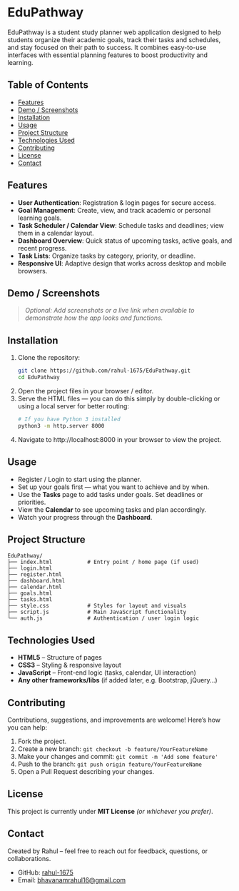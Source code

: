 # EduPathway

EduPathway is a student study planner web application designed to help students organize their academic goals, track their tasks and schedules, and stay focused on their path to success. It combines easy-to-use interfaces with essential planning features to boost productivity and learning.

## Table of Contents
- [Features](#features)
- [Demo / Screenshots](#demo--screenshots)
- [Installation](#installation)
- [Usage](#usage)
- [Project Structure](#project-structure)
- [Technologies Used](#technologies-used)
- [Contributing](#contributing)
- [License](#license)
- [Contact](#contact)

## Features
- **User Authentication**: Registration & login pages for secure access.
- **Goal Management**: Create, view, and track academic or personal learning goals.
- **Task Scheduler / Calendar View**: Schedule tasks and deadlines; view them in a calendar layout.
- **Dashboard Overview**: Quick status of upcoming tasks, active goals, and recent progress.
- **Task Lists**: Organize tasks by category, priority, or deadline.
- **Responsive UI**: Adaptive design that works across desktop and mobile browsers.

## Demo / Screenshots
> *Optional: Add screenshots or a live link when available to demonstrate how the app looks and functions.*

## Installation
1. Clone the repository:
   ```bash
   git clone https://github.com/rahul-1675/EduPathway.git
   cd EduPathway
   ```
2. Open the project files in your browser / editor.
3. Serve the HTML files — you can do this simply by double-clicking or using a local server for better routing:
   ```bash
   # If you have Python 3 installed
   python3 -m http.server 8000
   ```
4. Navigate to http://localhost:8000 in your browser to view the project.

## Usage
- Register / Login to start using the planner.
- Set up your goals first — what you want to achieve and by when.
- Use the **Tasks** page to add tasks under goals. Set deadlines or priorities.
- View the **Calendar** to see upcoming tasks and plan accordingly.
- Watch your progress through the **Dashboard**.

## Project Structure
```
EduPathway/
├── index.html           # Entry point / home page (if used)
├── login.html
├── register.html
├── dashboard.html
├── calendar.html
├── goals.html
├── tasks.html
├── style.css            # Styles for layout and visuals
├── script.js            # Main JavaScript functionality
└── auth.js              # Authentication / user login logic
```

## Technologies Used
- **HTML5** – Structure of pages
- **CSS3** – Styling & responsive layout
- **JavaScript** – Front-end logic (tasks, calendar, UI interaction)
- **Any other frameworks/libs** (if added later, e.g. Bootstrap, jQuery…)

## Contributing
Contributions, suggestions, and improvements are welcome! Here’s how you can help:
1. Fork the project.
2. Create a new branch: `git checkout -b feature/YourFeatureName`
3. Make your changes and commit: `git commit -m 'Add some feature'`
4. Push to the branch: `git push origin feature/YourFeatureName`
5. Open a Pull Request describing your changes.

## License
This project is currently under **MIT License** *(or whichever you prefer)*.

## Contact
Created by Rahul – feel free to reach out for feedback, questions, or collaborations.
- GitHub: [rahul-1675](https://github.com/rahul-1675/)
- Email: bhavanamrahul16@gmail.com
